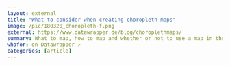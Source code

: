 ```yaml
---
layout: external
title: "What to consider when creating choropleth maps"
image: /pic/180320_choropleth-f.png
external: https://www.datawrapper.de/blog/choroplethmaps/
summary: What to map, how to map and whether or not to use a map in the first place.
whofor: on Datawrapper ↗
categories: [article]
---
```

